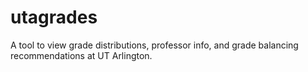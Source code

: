 # utagrades
A tool to view grade distributions, professor info, and grade balancing recommendations at UT Arlington.
